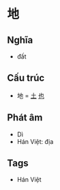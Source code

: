 # 地

## Nghĩa

* đất

## Cấu trúc
* 地 = [土](土.md) [也](也.md)

## Phát âm

* Dì
* Hán Việt: địa

## Tags
* Hán Việt

<script>window.HANZI_FIELD='地';</script>
